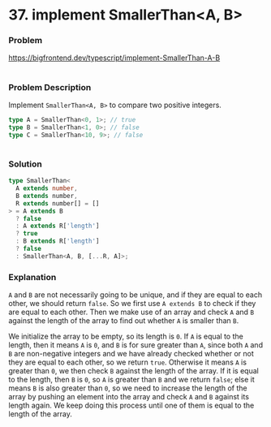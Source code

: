 # 37. implement SmallerThan<A, B>

### Problem

https://bigfrontend.dev/typescript/implement-SmallerThan-A-B

#

### Problem Description

Implement `SmallerThan<A, B>` to compare two positive integers.

```ts
type A = SmallerThan<0, 1>; // true
type B = SmallerThan<1, 0>; // false
type C = SmallerThan<10, 9>; // false
```

#

### Solution

```ts
type SmallerThan<
  A extends number,
  B extends number,
  R extends number[] = []
> = A extends B
  ? false
  : A extends R['length']
  ? true
  : B extends R['length']
  ? false
  : SmallerThan<A, B, [...R, A]>;
```

### Explanation

`A` and `B` are not necessarily going to be unique, and if they are equal to each other, we should return `false`. So we first use `A extends B` to check if they are equal to each other. Then we make use of an array and check `A` and `B` against the length of the array to find out whether `A` is smaller than `B`.

We initialize the array to be empty, so its length is `0`. If `A` is equal to the length, then it means `A` is `0`, and `B` is for sure greater than `A`, since both `A` and `B` are non-negative integers and we have already checked whether or not they are equal to each other, so we return `true`. Otherwise it means `A` is greater than `0`, we then check `B` against the length of the array. If it is equal to the length, then `B` is `0`, so `A` is greater than `B` and we return `false`; else it means `B` is also greater than `0`, so we need to increase the length of the array by pushing an element into the array and check `A` and `B` against its length again. We keep doing this process until one of them is equal to the length of the array.

